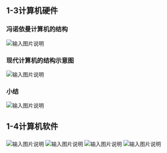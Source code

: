 ## 1-3计算机硬件
### 冯诺依曼计算机的结构
![输入图片说明](/imgs/2025-09-24/Bsuiwx4CGwk8UjKI.png)
### 现代计算机的结构示意图
![输入图片说明](/imgs/2025-09-24/EmsGhU4URmtrydbM.png)
### 小结
![输入图片说明](/imgs/2025-09-24/FWNuemBofQ4wkWot.png)
## 1-4计算机软件
### 
![输入图片说明](/imgs/2025-09-24/wbltlIbh2LzpJfaZ.png)
![输入图片说明](/imgs/2025-09-24/06fmb5k5ZkoV36IE.png)
![输入图片说明](/imgs/2025-09-24/UNI90O4HYLc2vpem.png)
![输入图片说明](/imgs/2025-09-24/saa59Yyo6RKen6pd.png)
<!--stackedit_data:
eyJoaXN0b3J5IjpbNzY3Mjc0OTgzXX0=
-->